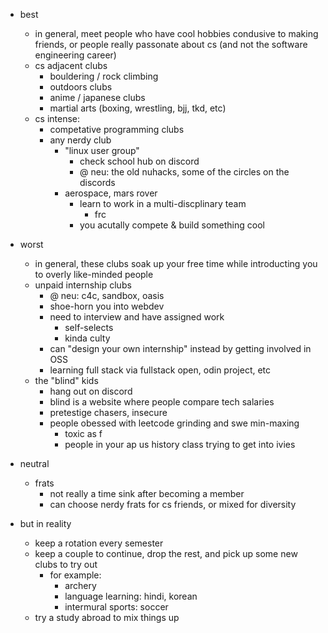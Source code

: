 - best
    - in general, meet people who have cool hobbies condusive to making friends, or people really
    passonate about cs (and not the software engineering career)
    - cs adjacent clubs
        - bouldering / rock climbing
        - outdoors clubs
        - anime / japanese clubs
        - martial arts (boxing, wrestling, bjj, tkd, etc)
    - cs intense:
        - competative programming clubs
        - any nerdy club
            - "linux user group"
                - check school hub on discord
                - @ neu: the old nuhacks, some of the circles on the discords
            - aerospace, mars rover
                - learn to work in a multi-discplinary team
                    - frc
                - you acutally compete & build something cool

- worst
    - in general, these clubs soak up your free time while introducting you to overly like-minded people
    - unpaid internship clubs
        - @ neu: c4c, sandbox, oasis
        - shoe-horn you into webdev
        - need to interview and have assigned work
            - self-selects
            - kinda culty
        - can "design your own internship" instead by getting involved in OSS
        - learning full stack via fullstack open, odin project, etc
    - the "blind" kids
        - hang out on discord
        - blind is a website where people compare tech salaries
        - pretestige chasers, insecure
        - people obessed with leetcode grinding and swe min-maxing
            - toxic as f
            - people in your ap us history class trying to get into ivies 

- neutral
    - frats
        - not really a time sink after becoming a member
        - can choose nerdy frats for cs friends, or mixed for diversity

- but in reality
    - keep a rotation every semester
    - keep a couple to continue, drop the rest, and pick up some new clubs to try out 
        - for example:
            - archery
            - language learning: hindi, korean
            - intermural sports: soccer 
    - try a study abroad to mix things up
